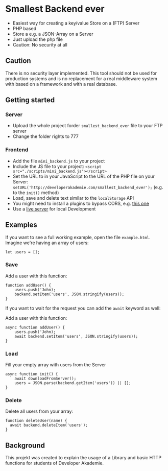 # Smallest Backend ever

-   Easiest way for creating a key/value Store on a (FTP) Server
-   PHP based
-   Store a e.g. a JSON-Array on a Server
-   Just upload the php file
-   Caution: No security at all

## Caution

There is no security layer implemented. This tool should not be used for production systems and is no replacement for a real middleware system with based on a framework and with a real database.

## Getting started

### Server

-   Upload the whole project forder `smallest_backend_ever` file to your FTP server
-   Change the folder rights to 777

### Frontend

-   Add the file `mini_backend.js` to your project
-   Include the JS file to your project: `<script src="./scripts/mini_backend.js"></script>`
-   Set the URL to in your JavaScript to the URL of the PHP file on your Server: `setURL('http://developerakademie.com/smallest_backend_ever');`
    (e.g. to the `init()` method)
-   Load, save and delete text similar to the `localStorage` API
-   You might need to install a plugins to bypass CORS, e.g. [this one](https://chrome.google.com/webstore/detail/allow-cors-access-control/lhobafahddgcelffkeicbaginigeejlf)
-   Use a [live server](https://marketplace.visualstudio.com/items?itemName=ritwickdey.LiveServer) for local Development

## Examples

If you want to see a full working example, open the file `example.html`.
Imagine we're having an array of users:

```
let users = [];
```

### Save

Add a user with this function:

```
function addUser() {
    users.push('John);
    backend.setItem('users', JSON.stringify(users));
}
```

If you want to wait for the request you can add the `await` keyword as well:

Add a user with this function:

```
async function addUser() {
    users.push('John);
    await backend.setItem('users', JSON.stringify(users));
}
```

### Load

Fill your empty array with users from the Server

```
async function init() {
    await downloadFromServer();
    users = JSON.parse(backend.getItem('users')) || [];
}
```

### Delete

Delete all users from your array:

```
function deleteUser(name) {
  await backend.deleteItem('users');
}
```

## Background

This projekt was created to explain the usage of a Library and basic HTTP functions for students of Developer Akademie.
